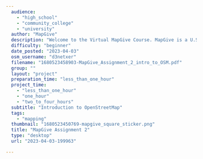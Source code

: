 ```yaml
---
  audience: 
    - "high_school"
    - "community_college"
    - "university"
  author: "MapGive"
  description: "Welcome to the Virtual MapGive Course. MapGive is a U.S. Department of State initiative that encourages increased participation in the global mapping community to facilitate the creation of open geographic data to support humanitarian relief and development programs. The objective of this assignment is to familiarize yourself with mapping in\nOpenStreetMap (OSM)."
  difficulty: "beginner"
  date_posted: "2023-04-03"
  osm_username: "d3netxer"
  filename: "1680523458903-MapGive_Assignment_2_intro_to_OSM.pdf"
  group: ""
  layout: "project"
  preparation_time: "less_than_one_hour"
  project_time: 
    - "less_than_one_hour"
    - "one_hour"
    - "two_to_four_hours"
  subtitle: "Introduction to OpenStreetMap"
  tags: 
    - "mapping"
  thumbnail: "1680523450769-mapgive_square_sticker.png"
  title: "MapGive Assignment 2"
  type: "desktop"
  url: "2023-04-03-199963"

---
```

